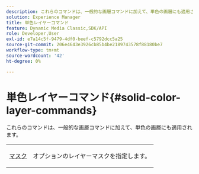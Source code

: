 ```yaml
---
description: これらのコマンドは、一般的な画層コマンドに加えて、単色の画層にも適用されます。
solution: Experience Manager
title: 単色レイヤーコマンド
feature: Dynamic Media Classic,SDK/API
role: Developer,User
exl-id: e7a14c5f-9479-4df0-beef-c5792dcc5a25
source-git-commit: 206e4643e3926cb85b4be2189743578f88180be7
workflow-type: tm+mt
source-wordcount: '42'
ht-degree: 0%

---
```


# 単色レイヤーコマンド{#solid-color-layer-commands}

これらのコマンドは、一般的な画層コマンドに加えて、単色の画層にも適用されます。

<table id="simpletable_4E563E4C797E45F390340258170BDCE4"> 
 <tr class="strow"> 
  <td class="stentry"> <p><a href="../../../../../../is-api/http-ref/image-serving-api-ref/c-http-protocol-reference/c-command-reference/r-mask.md#reference-922254e027404fb890b850e2723ee06e" type="reference" format="dita" scope="local"> マスク </a> </p> </td> 
  <td class="stentry"> <p>オプションのレイヤーマスクを指定します。 </p></td> 
 </tr> 
</table>
